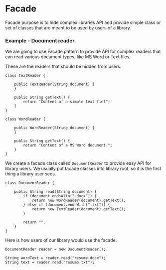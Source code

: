 # Facade

Facade purpose is to hide complex libraries API and provide simple class or set of classes that are meant to be used by users of a library. 

### Example - Document reader

We are going to use Facade pattern to provide API for complex readers that can read various document types, like MS Word or Text files.

These are the readers that should be hidden from users.

```
class TextReader {

    public TextReader(String document) {
    }

    public String getText() {
        return "Content of a simple text fiel";
    }
}

class WordReader {

    public WordReader(String document) {
    }

    public String getText() {
        return "Content of a MS Word document.";
    }
}
```

We create a facade class called `DocumentReader` to provide easy API for library users. We usually put facade classes into library root, so it is the first thing a library user sees.

```
class DocumentReader {

    public String read(String document) {
        if (document.endsWith(".docx")) {
            return new WordReader(document).getText();
        } else if (document.endsWith(".txt")) {
            return new TextReader(document).getText();
        }

        return "";
    }
}
```

Here is how users of our library would use the facade. 

```
DocumentReader reader = new DocumentReader();

String wordText = reader.read("resume.docx");
String text = reader.read("resume.txt");
```



